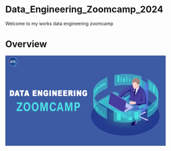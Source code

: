 # Data_Engineering_Zoomcamp_2024
Welcome to my works data engineering zoomcamp

# Overview
![Architecture Overview](./01_docker_terraform/images/background.png)